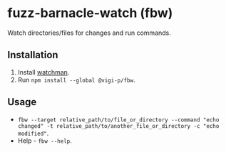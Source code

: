 # fuzz-barnacle-watch (fbw) <a name="README"></a>

Watch directories/files for changes and run commands.

## Installation

1. Install [watchman](https://facebook.github.io/watchman/).
2. Run `npm install --global @vigi-p/fbw`.

## Usage

- `fbw --target relative_path/to/file_or_directory --command "echo changed" -t relative_path/to/another_file_or_directory -c "echo modified"`.
- Help - `fbw --help`.

